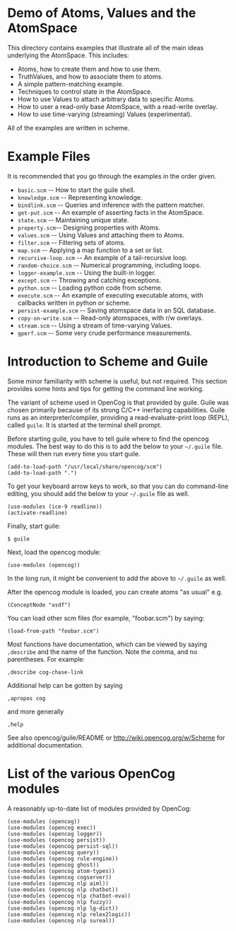 
Demo of Atoms, Values and the AtomSpace
=======================================
This directory contains examples that illustrate all of the main ideas
underlying the AtomSpace. This includes:

* Atoms, how to create them and how to use them.
* TruthValues, and how to associate them to atoms.
* A simple pattern-matching example.
* Techniques to control state in the AtomSpace.
* How to use Values to attach arbitrary data to specific Atoms.
* How to user a read-only base AtomSpace, with a read-write overlay.
* How to use time-varying (streaming) Values (experimental).

All of the examples are written in scheme.

Example Files
=============
It is recommended that you go through the examples in the order given.

* `basic.scm`     -- How to start the guile shell.
* `knowledge.scm` -- Representing knowledge.
* `bindlink.scm`  -- Queries and inference with the pattern matcher.
* `get-put.scm` -- An example of asserting facts in the AtomSpace.
* `state.scm`   -- Maintaining unique state.
* `property.scm`-- Designing properties with Atoms.
* `values.scm`  -- Using Values and attaching them to Atoms.
* `filter.scm`  -- Filtering sets of atoms.
* `map.scm`     -- Applying a map function to a set or list.
* `recursive-loop.scm`  -- An example of a tail-recursive loop.
* `random-choice.scm`   -- Numerical programming, including loops.
* `logger-example.scm`  -- Using the built-in logger.
* `except.scm`          -- Throwing and catching exceptions.
* `python.scm`    -- Loading python code from scheme.
* `execute.scm`   -- An example of executing executable atoms, with
                    callbacks written in python or scheme.
* `persist-example.scm` -- Saving atomspace data in an SQL database.
* `copy-on-write.scm`   -- Read-only atomspaces, with r/w overlays.
* `stream.scm`  -- Using a stream of time-varying Values.
* `gperf.scm`   -- Some very crude performance measurements.


Introduction to Scheme and Guile
================================
Some minor familiarity with scheme is useful, but not required.
This section provides some hints and tips for getting the command
line working.

The variant of scheme used in OpenCog is that provided by guile.
Guile was chosen primarily because of its strong C/C++ inerfacing
capabilities.  Guile runs as an interpreter/compiler, providing a
read-evaluate-print loop (REPL), called `guile`. It is started at
the terminal shell prompt.

Before starting guile, you have to tell guile where to find the opencog
modules.  The best way to do this is to add the below to your `~/.guile`
file.  These will then run every time you start guile.
```
(add-to-load-path "/usr/local/share/opencog/scm")
(add-to-load-path ".")
```

To get your keyboard arrow keys to work, so that you can do command-line
editing, you should add the below to your `~/.guile` file as well.
```
(use-modules (ice-9 readline))
(activate-readline)
```

Finally, start guile:
```
$ guile
```
Next, load the opencog module:
```
(use-modules (opencog))
```
In the long run, it might be convenient to add the above to `~/.guile`
as well.

After the opencog module is loaded, you can create atoms "as usual" e.g.
```
(ConceptNode "asdf")
```

You can load other scm files (for example, "foobar.scm") by saying:

```
(load-from-path "foobar.scm")
```

Most functions have documentation, which can be viewed by saying
`,describe` and the name of the function.  Note the comma, and no
parentheses.  For example:
```
,describe cog-chase-link
```
Additional help can be gotten by saying
```
,apropos cog
```
and more generally
```
,help
```

See also opencog/guile/README or http://wiki.opencog.org/w/Scheme
for additional documentation.


List of the various OpenCog modules
===================================
A reasonably up-to-date list of modules provided by OpenCog:
```
(use-modules (opencog))
(use-modules (opencog exec))
(use-modules (opencog logger))
(use-modules (opencog persist))
(use-modules (opencog persist-sql))
(use-modules (opencog query))
(use-modules (opencog rule-engine))
(use-modules (opencog ghost))
(use-modules (opencog atom-types))
(use-modules (opencog cogserver))
(use-modules (opencog nlp aiml))
(use-modules (opencog nlp chatbot))
(use-modules (opencog nlp chatbot-eva))
(use-modules (opencog nlp fuzzy))
(use-modules (opencog nlp lg-dict))
(use-modules (opencog nlp relex2logic))
(use-modules (opencog nlp sureal))
```

